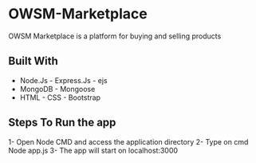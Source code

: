 # OWSM-Marketplace
OWSM Marketplace is a platform for buying and selling products

## Built With
* Node.Js - Express.Js - ejs
* MongoDB - Mongoose
* HTML - CSS - Bootstrap

## Steps To Run the app
1- Open Node CMD and access the application directory
2- Type on cmd Node app.js
3- The app will start on localhost:3000
